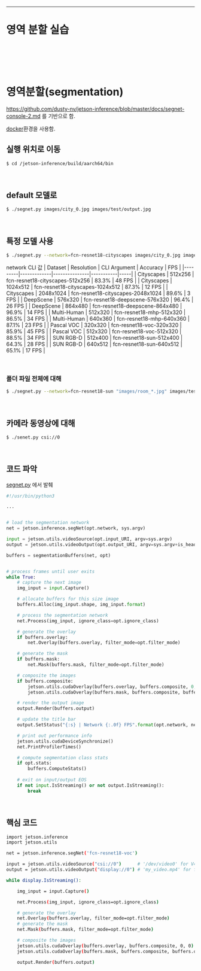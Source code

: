 
-----
# 영역 분할 실습
<br><br><br><br>


# 영역분할(segmentation)

https://github.com/dusty-nv/jetson-inference/blob/master/docs/segnet-console-2.md 를 기반으로 함.

[docker](setup_by_docker.md)환경을 사용함.

## 실행 위치로 이동
```bash
$ cd /jetson-inference/build/aarch64/bin
```

<br>

## default 모델로

```bash
$ ./segnet.py images/city_0.jpg images/test/output.jpg
```

<br>

## 특정 모델 사용

```bash
$ ./segnet.py --network=fcn-resnet18-cityscapes images/city_0.jpg images/test/output.jpg
```

network CLI 값
| Dataset	| Resolution	| CLI Argument	| Accuracy	| FPS	|
|---------|-------------|---------------|-----------|-----|
| Cityscapes	| 512x256	| fcn-resnet18-cityscapes-512x256	| 83.3%	| 48 FPS	|
| Cityscapes	| 1024x512	| fcn-resnet18-cityscapes-1024x512	| 87.3%	| 12 FPS	|
| Cityscapes	| 2048x1024	| fcn-resnet18-cityscapes-2048x1024	| 89.6%	| 3 FPS	|
| DeepScene	| 576x320	| fcn-resnet18-deepscene-576x320	| 96.4%	| 26 FPS	|
| DeepScene	| 864x480	| fcn-resnet18-deepscene-864x480	| 96.9%	| 14 FPS	|
| Multi-Human	| 512x320	| fcn-resnet18-mhp-512x320	| 86.5%	| 34 FPS	|
| Multi-Human	| 640x360	| fcn-resnet18-mhp-640x360	| 87.1%	| 23 FPS	|
| Pascal VOC	| 320x320	| fcn-resnet18-voc-320x320	| 85.9%	| 45 FPS	|
| Pascal VOC	| 512x320	| fcn-resnet18-voc-512x320	| 88.5%	| 34 FPS	|
| SUN RGB-D	| 512x400	| fcn-resnet18-sun-512x400	| 64.3%	| 28 FPS	|
| SUN RGB-D	| 640x512	| fcn-resnet18-sun-640x512	| 65.1%	| 17 FPS	|

<br>

### 폴더 파일 전체에 대해

```bash
$ ./segnet.py --network=fcn-resnet18-sun "images/room_*.jpg" images/test/room_output_%i.jpg
```

<br>

## 카메라 동영상에 대해

```bash
$ ./senet.py csi://0
```

<br>

## 코드 파악

[segnet.py](execute_code/segnet.py) 에서 발췌

```python
#!/usr/bin/python3

...


# load the segmentation network
net = jetson.inference.segNet(opt.network, sys.argv)

input = jetson.utils.videoSource(opt.input_URI, argv=sys.argv)
output = jetson.utils.videoOutput(opt.output_URI, argv=sys.argv+is_headless)

buffers = segmentationBuffers(net, opt)


# process frames until user exits
while True:
	# capture the next image
	img_input = input.Capture()

	# allocate buffers for this size image
	buffers.Alloc(img_input.shape, img_input.format)

	# process the segmentation network
	net.Process(img_input, ignore_class=opt.ignore_class)

	# generate the overlay
	if buffers.overlay:
		net.Overlay(buffers.overlay, filter_mode=opt.filter_mode)

	# generate the mask
	if buffers.mask:
		net.Mask(buffers.mask, filter_mode=opt.filter_mode)

	# composite the images
	if buffers.composite:
		jetson.utils.cudaOverlay(buffers.overlay, buffers.composite, 0, 0)
		jetson.utils.cudaOverlay(buffers.mask, buffers.composite, buffers.overlay.width, 0)

	# render the output image
	output.Render(buffers.output)

	# update the title bar
	output.SetStatus("{:s} | Network {:.0f} FPS".format(opt.network, net.GetNetworkFPS()))

	# print out performance info
	jetson.utils.cudaDeviceSynchronize()
	net.PrintProfilerTimes()

    # compute segmentation class stats
	if opt.stats:
		buffers.ComputeStats()
    
	# exit on input/output EOS
	if not input.IsStreaming() or not output.IsStreaming():
		break


```


<br>

## 핵심 코드

```bash
import jetson.inference
import jetson.utils

net = jetson.inference.segNet('fcn-resnet18-voc')

input = jetson.utils.videoSource("csi://0")      # '/dev/video0' for V4L2
output = jetson.utils.videoOutput("display://0") # 'my_video.mp4' for file

while display.IsStreaming():

	img_input = input.Capture()

	net.Process(img_input, ignore_class=opt.ignore_class)

	# generate the overlay
	net.Overlay(buffers.overlay, filter_mode=opt.filter_mode)
	# generate the mask
	net.Mask(buffers.mask, filter_mode=opt.filter_mode)

	# composite the images
	jetson.utils.cudaOverlay(buffers.overlay, buffers.composite, 0, 0)
	jetson.utils.cudaOverlay(buffers.mask, buffers.composite, buffers.overlay.width, 0)

	output.Render(buffers.output)
```

<br>

